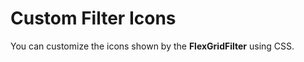 Custom Filter Icons
===================

You can customize the icons shown by the **FlexGridFilter** using CSS. 